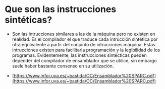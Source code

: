 # Que son las instrucciones sintéticas? #
* Son las intrucciones similares a las de la máquina pero no existen en realidad. Es el compilador el que traduce cada intrucción sintética por otra equivalente a partir del conjunto de intrucciones máquina. Estas intrucciones existen para facilitarla programación y la legibilidad de los programas. Evidentemente, las instrucciones sintécticas pueden depender del compilador de ensamblador que se utilice, sin embargo suele haber bastante consenso en su utilización.

* [https://www.infor.uva.es/~bastida/OC/Ensamblador%20SPARC.pdf](https://www.infor.uva.es/~bastida/OC/Ensamblador%20SPARC.pdf)
